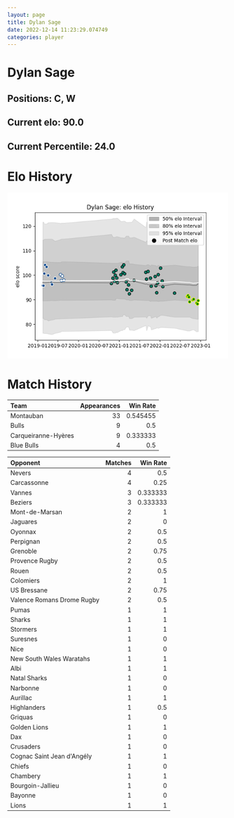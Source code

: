 ```yaml
---  
layout: page  
title: Dylan Sage  
date: 2022-12-14 11:23:29.074749  
categories: player  
---
```

# Dylan Sage

## Positions: C, W

## Current elo: 90.0

## Current Percentile: 24.0

# Elo History


![elo history](history_DylanSage.png)
# Match History


| Team                |   Appearances |   Win Rate |
|:--------------------|--------------:|-----------:|
| Montauban           |            33 |   0.545455 |
| Bulls               |             9 |   0.5      |
| Carqueiranne-Hyères |             9 |   0.333333 |
| Blue Bulls          |             4 |   0.5      |

| Opponent                   |   Matches |   Win Rate |
|:---------------------------|----------:|-----------:|
| Nevers                     |         4 |   0.5      |
| Carcassonne                |         4 |   0.25     |
| Vannes                     |         3 |   0.333333 |
| Beziers                    |         3 |   0.333333 |
| Mont-de-Marsan             |         2 |   1        |
| Jaguares                   |         2 |   0        |
| Oyonnax                    |         2 |   0.5      |
| Perpignan                  |         2 |   0.5      |
| Grenoble                   |         2 |   0.75     |
| Provence Rugby             |         2 |   0.5      |
| Rouen                      |         2 |   0.5      |
| Colomiers                  |         2 |   1        |
| US Bressane                |         2 |   0.75     |
| Valence Romans Drome Rugby |         2 |   0.5      |
| Pumas                      |         1 |   1        |
| Sharks                     |         1 |   1        |
| Stormers                   |         1 |   1        |
| Suresnes                   |         1 |   0        |
| Nice                       |         1 |   0        |
| New South Wales Waratahs   |         1 |   1        |
| Albi                       |         1 |   1        |
| Natal Sharks               |         1 |   0        |
| Narbonne                   |         1 |   0        |
| Aurillac                   |         1 |   1        |
| Highlanders                |         1 |   0.5      |
| Griquas                    |         1 |   0        |
| Golden Lions               |         1 |   1        |
| Dax                        |         1 |   0        |
| Crusaders                  |         1 |   0        |
| Cognac Saint Jean d'Angély |         1 |   1        |
| Chiefs                     |         1 |   0        |
| Chambery                   |         1 |   1        |
| Bourgoin-Jallieu           |         1 |   0        |
| Bayonne                    |         1 |   0        |
| Lions                      |         1 |   1        |